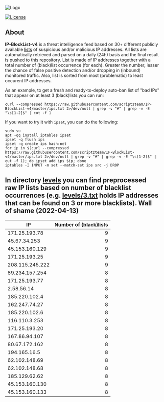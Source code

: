 ![Logo](https://i.imgur.com/PyKLAe7.png)

[![License](https://img.shields.io/badge/license-The_Unlicense-red.svg)](https://unlicense.org/)

About
----

**IP-BlockList-v4** is a threat intelligence feed based on 30+ different publicly available [lists](https://github.com/stamparm/maltrail) of suspicious and/or malicious IP addresses. All lists are automatically retrieved and parsed on a daily (24h) basis and the final result is pushed to this repository. List is made of IP addresses together with a total number of (black)list occurrence (for each). Greater the number, lesser the chance of false positive detection and/or dropping in (inbound) monitored traffic. Also, list is sorted from most (problematic) to least occurent IP addresses.

As an example, to get a fresh and ready-to-deploy auto-ban list of "bad IPs" that appear on at least 3 (black)lists you can run:

```
curl --compressed https://raw.githubusercontent.com/scriptzteam/IP-BlockList-v4/master/ips.txt 2>/dev/null | grep -v "#" | grep -v -E "\s[1-2]$" | cut -f 1
```

If you want to try it with `ipset`, you can do the following:

```
sudo su
apt -qq install iptables ipset
ipset -q flush ips
ipset -q create ips hash:net
for ip in $(curl --compressed https://raw.githubusercontent.com/scriptzteam/IP-BlockList-v4/master/ips.txt 2>/dev/null | grep -v "#" | grep -v -E "\s[1-2]$" | cut -f 1); do ipset add ips $ip; done
iptables -I INPUT -m set --match-set ips src -j DROP
```

In directory [levels](levels) you can find preprocessed raw IP lists based on number of blacklist occurrences (e.g. [levels/3.txt](levels/3.txt) holds IP addresses that can be found on 3 or more blacklists).
Wall of shame (2022-04-13)
----

|IP|Number of (black)lists|
|---|--:|
171.25.193.78|9
45.67.34.253|9
45.153.160.129|9
171.25.193.25|9
208.115.245.222|9
89.234.157.254|8
171.25.193.77|8
2.58.56.14|8
185.220.102.4|8
162.247.74.27|8
185.220.102.6|8
116.110.3.253|8
171.25.193.20|8
167.86.94.107|8
80.67.172.162|8
194.165.16.5|8
62.102.148.69|8
62.102.148.68|8
185.129.62.62|8
45.153.160.130|8
45.153.160.133|8
